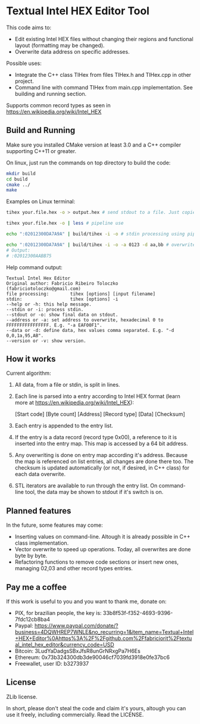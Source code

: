 # Textual Intel HEX Editor Tool
This code aims to:
 * Edit existing Intel HEX files without changing their regions and functional layout (formatting may be changed).
 * Overwrite data address on specific addresses.

Possible uses:
 * Integrate the C++ class TIHex from files TIHex.h and TIHex.cpp in other project.
 * Command line with command TIHex from main.cpp implementation. See building and running section.

Supports common record types as seen in https://en.wikipedia.org/wiki/Intel_HEX

## Build and Running
Make sure you installed CMake version at least 3.0 and a C++ compiler supporting C++11 or greater.

On linux, just run the commands on top directory to build the code:
```sh
mkdir build
cd build
cmake ../
make
```

Examples on Linux terminal:
```sh
tihex your.file.hex -o > output.hex # send stdout to a file. Just copies the file your.file.hex to output.hex

tihex your.file.hex -o | less # pipeline use

echo ":02012300DA7A9A" | build/tihex -i -o # stdin processing using pipeline

echo ":02012300DA7A9A" | build/tihex -i -o -a 0123 -d aa,bb # overwrite data on address 0123 automatically updating checksum.
# Output:
# :02012300AABB75
```

Help command output:
```
Textual Intel Hex Editor
Original author: Fabricio Ribeiro Toloczko (fabriciotoloczko@gmail.com)
file processing:        tihex [options] [input filename]
stdin:                  tihex [options] -i 
--help or -h: this help message.
--stdin or -i: process stdin.
--stdout or -o: show final data on stdout.
--address or -a: set address to overwrite, hexadecimal 0 to FFFFFFFFFFFFFFFF. E.g. "-a EAF00F1".
--data or -d: define data, hex values comma separated. E.g. "-d 0,0,1a,95,AB".
--version or -v: show version.
```

## How it works
Current algorithm:
 1. All data, from a file or stdin, is split in lines.
 2. Each line is parsed into a entry according to Intel HEX format (learn more at https://en.wikipedia.org/wiki/Intel_HEX):
    
    [Start code] [Byte count] [Address] [Record type] [Data] [Checksum]

 3. Each entry is appended to the entry list.
 4. If the entry is a data record (record type 0x00), a reference to it is inserted into the entry map. This map is accessed by a 64 bit address.
 5. Any overwriting is done on entry map according it's address. Because the map is referenced on list entries, all changes are done there too. The checksum is updated automatically (or not, if desired, in C++ class) for each data overwrite.
 6. STL iterators are available to run through the entry list. On command-line tool, the data may be shown to stdout if it's switch is on.


## Planned features
In the future, some features may come:
 * Inserting values on command-line. Altough it is already possible in C++ class implementation.
 * Vector overwrite to speed up operations. Today, all overwrites are done byte by byte.
 * Refactoring functions to remove code sections or insert new ones, managing 02,03 and other record types entries.

## Pay me a coffee
If this work is useful to you and you want to thank me, donate on:
 * PIX, for brazilian people, the key is: 33b8f53f-f352-4693-9396-7fdc12cb8ba4
 * Paypal: https://www.paypal.com/donate/?business=4DQWHREP7WNLE&no_recurring=1&item_name=Textual+Intel+HEX+Editor%0Ahttps%3A%2F%2Fgithub.com%2Ffabriciorit%2Ftextual_intel_hex_editor&currency_code=USD
 * Bitcoin: 3LudYaDadgsSBxJfsR8unGrNRxgPa7H6Es
 * Ethereum: 0x73b324300db3de90046cf7039fd3918e0fe37bc6
 * Freewallet, user ID: b3273937

## License
ZLib license.

In short, please don't steal the code and claim it's yours, altough you can use it freely, including commercially. Read the LICENSE.